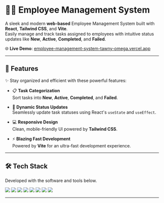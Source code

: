 # 🧑‍💼 Employee Management System

A sleek and modern **web-based** Employee Management System built with **React**, **Tailwind CSS**, and **Vite**.  
Easily manage and track tasks assigned to employees with intuitive status updates like **New**, **Active**, **Completed**, and **Failed**.

🌐 **Live Demo**: [employee-management-system-tawny-omega.vercel.app](https://employee-management-system-tawny-omega.vercel.app/)

---

## 🚀 Features

✨ Stay organized and efficient with these powerful features:

- 📋 **Task Categorization**  
  Sort tasks into **New**, **Active**, **Completed**, and **Failed**.

- 🔄 **Dynamic Status Updates**  
  Seamlessly update task statuses using React's `useState` and `useEffect`.

- 💻 **Responsive Design**  
  Clean, mobile-friendly UI powered by **Tailwind CSS**.

- ⚡ **Blazing Fast Development**  
  Powered by **Vite** for an ultra-fast development experience.

---

## 🛠️ Tech Stack

Developed with the software and tools below.

<p>
  <img src="https://img.shields.io/badge/HTML5-E34F26?style=for-the-badge&logo=html5&logoColor=white" />
  <img src="https://img.shields.io/badge/CSS3-1572B6?style=for-the-badge&logo=css3&logoColor=white" />
  <img src="https://img.shields.io/badge/JavaScript-F7DF1E?style=for-the-badge&logo=javascript&logoColor=black" />
  <img src="https://img.shields.io/badge/React-20232A?style=for-the-badge&logo=react&logoColor=61DAFB" />
  <img src="https://img.shields.io/badge/Tailwind_CSS-38B2AC?style=for-the-badge&logo=tailwind-css&logoColor=white" />
  <img src="https://img.shields.io/badge/Node.js-339933?style=for-the-badge&logo=nodedotjs&logoColor=white" />
  <img src="https://img.shields.io/badge/Express.js-000000?style=for-the-badge&logo=express&logoColor=white" />
  <img src="https://img.shields.io/badge/Mongoose-880000?style=for-the-badge&logo=mongoose&logoColor=white" />
</p>

---


